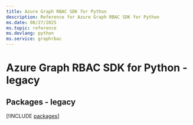 ```yaml
---
title: Azure Graph RBAC SDK for Python
description: Reference for Azure Graph RBAC SDK for Python
ms.date: 08/27/2025
ms.topic: reference
ms.devlang: python
ms.service: graphrbac
---
```

# Azure Graph RBAC SDK for Python - legacy
## Packages - legacy
[!INCLUDE [packages](graph-rbac-index.md)]